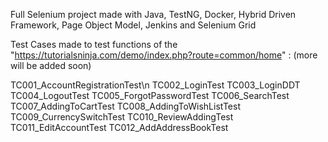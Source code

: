 Full Selenium project made with Java, TestNG, Docker, Hybrid Driven Framework, Page Object Model, Jenkins and Selenium Grid

Test Cases made to test functions of the "https://tutorialsninja.com/demo/index.php?route=common/home" : 
(more will be added soon)

TC001_AccountRegistrationTest\n
TC002_LoginTest
TC003_LoginDDT
TC004_LogoutTest
TC005_ForgotPasswordTest
TC006_SearchTest
TC007_AddingToCartTest
TC008_AddingToWishListTest
TC009_CurrencySwitchTest
TC010_ReviewAddingTest
TC011_EditAccountTest
TC012_AddAddressBookTest
